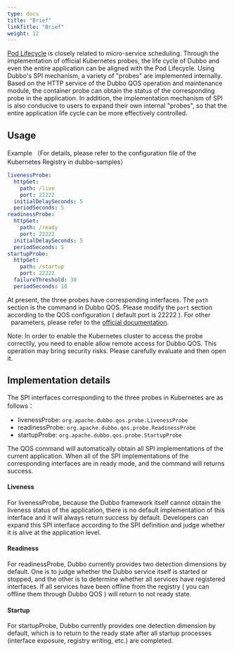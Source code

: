 ```yaml
---
type: docs
title: "Brief"
linkTitle: "Brief"
weight: 12
---
```


[Pod Lifecycle](https://kubernetes.io/docs/concepts/workloads/pods/pod-lifecycle/) is closely related to micro-service scheduling. Through the implementation of official Kubernetes probes, the life cycle of Dubbo and even the entire application can be aligned with the Pod Lifecycle.
Using Dubbo's SPI mechanism, a variety of "probes" are implemented internally. Based on the HTTP service of the Dubbo QOS operation and maintenance module, the container probe can obtain the status of the corresponding probe in the application. In addition, the implementation mechanism of SPI is also conducive to users to expand their own internal "probes", so that the entire application life cycle can be more effectively controlled.


## Usage


Example （For details, please refer to the configuration file of the Kubernetes Registry in dubbo-samples）
```yaml
livenessProbe:
  httpGet:
    path: /live
    port: 22222
  initialDelaySeconds: 5
  periodSeconds: 5
readinessProbe:
  httpGet:
    path: /ready
    port: 22222
  initialDelaySeconds: 5
  periodSeconds: 5
startupProbe:
  httpGet:
    path: /startup
    port: 22222
  failureThreshold: 30
  periodSeconds: 10
```


At present, the three probes have corresponding interfaces. The `path` section is the command in Dubbo QOS. Please modify the `port` section according to the QOS configuration ( default port is 22222 ). For other     parameters, please refer to the [official documentation](https://kubernetes.io/docs/tasks/configure-pod-container/configure-liveness-readiness-startup-probes/).


Note: In order to enable the Kubernetes cluster to access the probe correctlly, you need to enable allow remote access for Dubbo QOS. This operation may bring security risks. Please carefully evaluate and then open it.


## Implementation details


The SPI interfaces corresponding to the three probes in Kubernetes are as follows：

- livenessProbe: `org.apache.dubbo.qos.probe.LivenessProbe`
- readinessProbe: `org.apache.dubbo.qos.probe.ReadinessProbe`
- startupProbe: `org.apache.dubbo.qos.probe.StartupProbe`



The QOS command will automatically obtain all SPI implementations of the current application. When all of the SPI implementations of the corresponding interfaces are in ready mode, and the command will returns success.


#### Liveness
For livenessProbe, because the Dubbo framework itself cannot obtain the liveness status of the application, there is no default implementation of this interface and it will always return success by default. Developers can expand this SPI interface according to the SPI definition and judge whether it is alive at the application level.


#### Readiness
For readinessProbe, Dubbo currently provides two detection dimensions by default. One is to judge whether the Dubbo service itself is started or stopped, and the other is to determine whether all services have registered interfaces. If all services have been offline from the registry ( you can offline them through Dubbo QOS ) will return to not ready state.


#### Startup
For startupProbe, Dubbo currently provides one detection dimension by default, which is to return to the ready state after all startup processes (interface exposure, registry writing, etc.) are completed.


